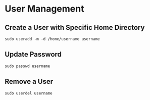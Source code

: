 # User Management

## Create a User with Specific Home Directory

```text
sudo useradd -m -d /home/username username
```

## Update Password

```text
sudo passwd username
```

## Remove a User

```text
sudo userdel username
```

